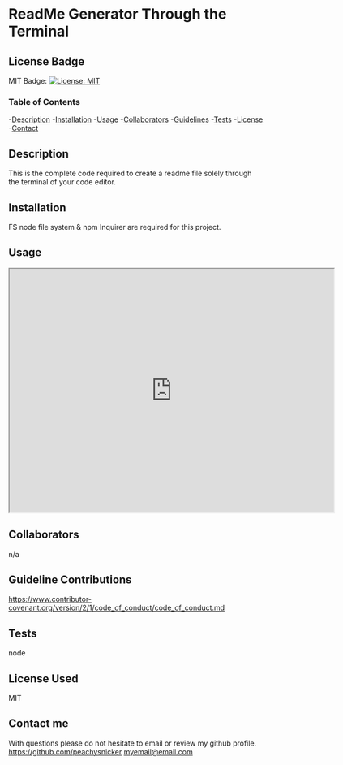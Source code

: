 # ReadMe Generator Through the Terminal
## License Badge
MIT Badge: [![License: MIT](https://img.shields.io/badge/License-MIT-yellow.svg)](https://opensource.org/licenses/MIT)

### Table of Contents
-<a name="description" href="#description">Description</a>
-<a name="installation" href="#installation">Installation</a>
-<a name="usage" href="#usage">Usage</a>
-<a name="collaborators" href="#collaborators">Collaborators</a>
-<a name="guidelines" href="#guidelines">Guidelines</a>
-<a name="tests" href="#tests">Tests</a>
-<a name="license" href="#license">License</a>
-<a name="contact" href="#contact">Contact</a>

## Description
This is the complete code required to create a readme file solely through the terminal of your code editor.

## Installation 
FS node file system & npm Inquirer are required for this project.


## Usage 
<iframe src="https://drive.google.com/file/d/1WGmV9XlhMZOMGOUGTjzgjcmnE5ncu3tI/view" width="640" 
height="480" allow="autoplay"></iframe>


## Collaborators
n/a

## Guideline Contributions  
https://www.contributor-covenant.org/version/2/1/code_of_conduct/code_of_conduct.md

## Tests 
node

## License Used 
MIT


## Contact me
With questions please do not hesitate to email or review my github profile.
https://github.com/peachysnicker
myemail@email.com
